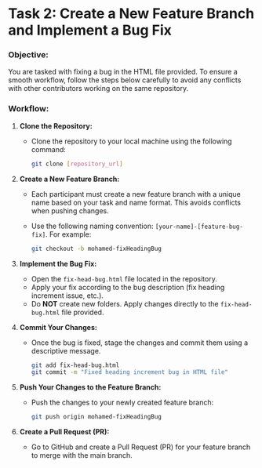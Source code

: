 # Task 2: Create a New Feature Branch and Implement a Bug Fix

### Objective:
You are tasked with fixing a bug in the HTML file provided. To ensure a smooth workflow, follow the steps below carefully to avoid any conflicts with other contributors working on the same repository.

### Workflow:

1. **Clone the Repository:**
   - Clone the repository to your local machine using the following command:

     ```bash
     git clone [repository_url]
     ```

2. **Create a New Feature Branch:**
   - Each participant must create a new feature branch with a unique name based on your task and name format. This avoids conflicts when pushing changes.
   - Use the following naming convention: `[your-name]-[feature-bug-fix]`. For example:

     ```bash
     git checkout -b mohamed-fixHeadingBug
     ```

3. **Implement the Bug Fix:**
   - Open the `fix-head-bug.html` file located in the repository.
   - Apply your fix according to the bug description (fix heading increment issue, etc.).
   - Do **NOT** create new folders. Apply changes directly to the `fix-head-bug.html` file provided.

4. **Commit Your Changes:**
   - Once the bug is fixed, stage the changes and commit them using a descriptive message.

     ```bash
     git add fix-head-bug.html
     git commit -m "Fixed heading increment bug in HTML file"
     ```

5. **Push Your Changes to the Feature Branch:**
   - Push the changes to your newly created feature branch:

     ```bash
     git push origin mohamed-fixHeadingBug
     ```

6. **Create a Pull Request (PR):**
   - Go to GitHub and create a Pull Request (PR) for your feature branch to merge with the main branch.

